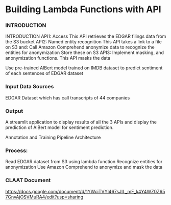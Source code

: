 # Building Lambda Functions with API


### INTRODUCTION


INTRODUCTION
API1: Access
This API retrieves the EDGAR filings data from the S3 bucket
API2: Named entity recognition
This API takes a link to a file on S3 and:
Call Amazon Comprehend anonymize data to recognize the entities for anonymization
Store these on S3
API3: Implement masking, and anonymization functions.
This API masks the data 

Use pre-trained AlBert model trained on IMDB dataset to predict sentiment of each sentences of EDGAR dataset


### Input Data Sources

EDGAR Dataset which has call transcripts of 44 companies

### Output 

A streamlit application to display results of all the 3 APIs and display the prediction of AlBert model for sentiment prediction.

Annotation and Training Pipeline
Architecture


### Process:
Read EDGAR dataset from S3 using lambda function
Recognize entities for anonymization 
Use Amazon Comprehend to anonymize and mask the data



### CLAAT Document
https://docs.google.com/document/d/1YWciTVYl467sJIL_mF_k4Y4WZ0Z657GnvAjOSVMuRA4/edit?usp=sharing
 
